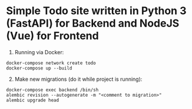 # Simple Todo site written in Python 3 (FastAPI) for Backend and NodeJS (Vue) for Frontend

1. Running via Docker:

```shell
docker-compose network create todo
docker-compose up --build
```

2. Make new migrations (do it while project is running):

```shell
docker-compose exec backend /bin/sh
alembic revision --autogenerate -m "<comment to migration>"
alembic upgrade head
```
